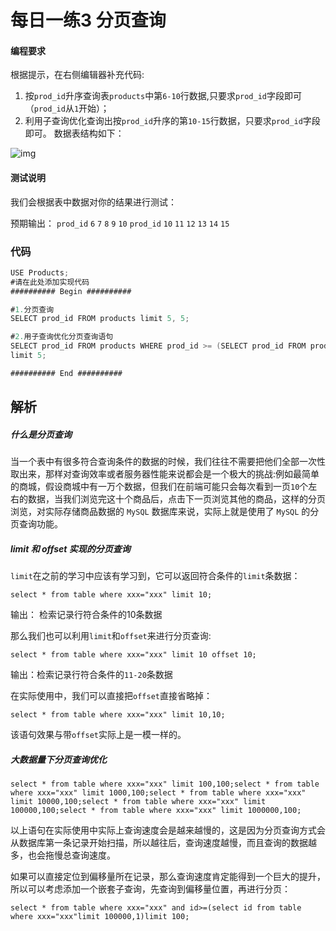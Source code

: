 # 每日一练3 分页查询

#### 编程要求

根据提示，在右侧编辑器补充代码:

1. 按`prod_id`升序查询表`products`中第`6-10`行数据,只要求`prod_id`字段即可（`prod_id`从`1`开始）；
2. 利用子查询优化查询出按`prod_id`升序的第`10-15`行数据，只要求`prod_id`字段即可。 数据表结构如下：

![img](https://www.educoder.net/attachments/download/206669)

#### 测试说明

我们会根据表中数据对你的结果进行测试：

预期输出： `prod_id` `6` `7` `8` `9` `10` `prod_id` `10` `11` `12` `13` `14` `15`

### 代码

```java
USE Products;
#请在此处添加实现代码
########## Begin ##########

#1.分页查询
SELECT prod_id FROM products limit 5, 5;

#2.用子查询优化分页查询语句
SELECT prod_id FROM products WHERE prod_id >= (SELECT prod_id FROM products limit 10, 1)
limit 5;

########## End ##########
```



## 解析

##### 什么是分页查询

当一个表中有很多符合查询条件的数据的时候，我们往往不需要把他们全部一次性取出来，那样对查询效率或者服务器性能来说都会是一个极大的挑战:例如最简单的商城，假设商城中有一万个数据，但我们在前端可能只会每次看到一页`10`个左右的数据，当我们浏览完这十个商品后，点击下一页浏览其他的商品，这样的分页浏览，对实际存储商品数据的 `MySQL` 数据库来说，实际上就是使用了 `MySQL` 的分页查询功能。



##### limit 和 offset 实现的分页查询

`limit`在之前的学习中应该有学习到，它可以返回符合条件的`limit`条数据：

```
select * from table where xxx="xxx" limit 10;
```

输出： 检索记录行符合条件的10条数据

那么我们也可以利用`limit`和`offset`来进行分页查询:

```
select * from table where xxx="xxx" limit 10 offset 10;
```

输出：检索记录行符合条件的`11-20`条数据

在实际使用中，我们可以直接把`offset`直接省略掉：

```
select * from table where xxx="xxx" limit 10,10;
```

该语句效果与带`offset`实际上是一模一样的。



##### 大数据量下分页查询优化

```
select * from table where xxx="xxx" limit 100,100;select * from table where xxx="xxx" limit 1000,100;select * from table where xxx="xxx" limit 10000,100;select * from table where xxx="xxx" limit 100000,100;select * from table where xxx="xxx" limit 1000000,100;
```

以上语句在实际使用中实际上查询速度会是越来越慢的，这是因为分页查询方式会从数据库第一条记录开始扫描，所以越往后，查询速度越慢，而且查询的数据越多，也会拖慢总查询速度。

如果可以直接定位到偏移量所在记录，那么查询速度肯定能得到一个巨大的提升，所以可以考虑添加一个嵌套子查询，先查询到偏移量位置，再进行分页：

```
select * from table where xxx="xxx" and id>=(select id from table where xxx="xxx"limit 100000,1)limit 100;
```